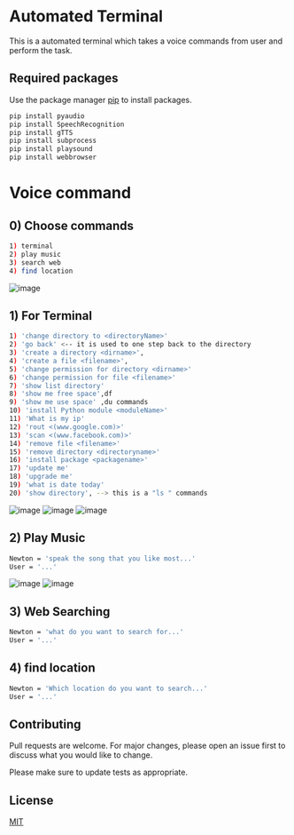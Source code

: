# Automated Terminal

This is a automated terminal which takes a voice commands from user and perform the task.

## Required packages

Use the package manager [pip](https://pip.pypa.io/en/stable/) to install packages.

```bash
pip install pyaudio
pip install SpeechRecognition
pip install gTTS
pip install subprocess
pip install playsound
pip install webbrowser
```

# Voice command
## 0) Choose commands
```bash 
1) terminal
2) play music
3) search web
4) find location
```
![image](https://user-images.githubusercontent.com/97884409/152349675-ebc24518-266c-4978-b2c7-de5d06c9e275.png)

## 1) For Terminal
```bash
1) 'change directory to <directoryName>'
2) 'go back' <-- it is used to one step back to the directory 
3) 'create a directory <dirname>',
4) 'create a file <filename>',
5) 'change permission for directory <dirname>'
6) 'change permission for file <filename>'
7) 'show list directory'
8) 'show me free space',df
9) 'show me use space' ,du commands
10) 'install Python module <moduleName>'
11) 'What is my ip'
12) 'rout <(www.google.com)>'
13) 'scan <(www.facebook.com)>'
14) 'remove file <filename>'
15) 'remove directory <directoryname>'
16) 'install package <packagename>'
17) 'update me'
18) 'upgrade me'
19) 'what is date today'
20) 'show directory', --> this is a "ls " commands

```
![image](https://user-images.githubusercontent.com/71899603/152358944-e75940a3-1e5a-4d73-80b6-83fc064549d4.png)
![image](https://user-images.githubusercontent.com/71899603/152358980-20686c99-dd3e-49e5-a857-33acb59758aa.png)
![image](https://user-images.githubusercontent.com/71899603/152359007-ae16c152-359d-438e-b828-65caec1edc52.png)

## 2) Play Music
```bash
Newton = 'speak the song that you like most...'
User = '...'
```
![image](https://user-images.githubusercontent.com/97884409/152358282-432908ee-cd13-4485-868f-564c1b93da88.png)
![image](https://user-images.githubusercontent.com/97884409/152358291-af58cf44-af10-4982-9c11-e1fb2e980303.png)
## 3) Web Searching
```bash
Newton = 'what do you want to search for...'
User = '...'
```
## 4) find location
```bash
Newton = 'Which location do you want to search...'
User = '...'
```

## Contributing
Pull requests are welcome. For major changes, please open an issue first to discuss what you would like to change.

Please make sure to update tests as appropriate.

## License
[MIT](https://choosealicense.com/licenses/mit/)
